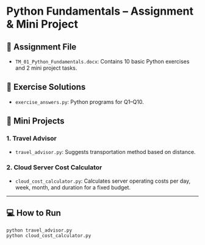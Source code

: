 # Python Fundamentals – Assignment & Mini Project

## 📄 Assignment File
- `TM_01_Python_Fundamentals.docx`: Contains 10 basic Python exercises and 2 mini project tasks.

## 🧮 Exercise Solutions
- `exercise_answers.py`: Python programs for Q1–Q10.

## 🚗 Mini Projects

### 1. Travel Advisor
- `travel_advisor.py`: Suggests transportation method based on distance.

### 2. Cloud Server Cost Calculator
- `cloud_cost_calculator.py`: Calculates server operating costs per day, week, month, and duration for a fixed budget.

---

## 💻 How to Run
```bash
python travel_advisor.py
python cloud_cost_calculator.py

